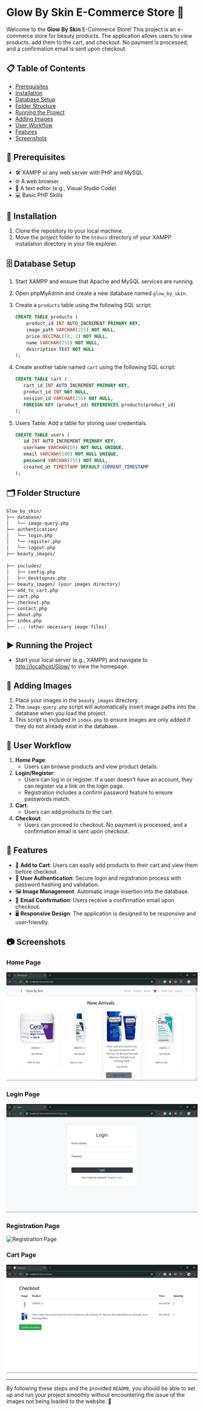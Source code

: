 # Glow By Skin E-Commerce Store 🌟

Welcome to the **Glow By Skin** E-Commerce Store! This project is an e-commerce store for beauty products. The application allows users to view products, add them to the cart, and checkout. No payment is processed, and a confirmation email is sent upon checkout.

## 📋 Table of Contents
- [Prerequisites](#prerequisites)
- [Installation](#installation)
- [Database Setup](#database-setup)
- [Folder Structure](#folder-structure)
- [Running the Project](#running-the-project)
- [Adding Images](#adding-images)
- [User Workflow](#user-workflow)
- [Features](#features)
- [Screenshots](#screenshots)

## 📌 Prerequisites
- 🛠️ XAMPP or any web server with PHP and MySQL
- 🌐 A web browser
- 📝 A text editor (e.g., Visual Studio Code)
- 💻 Basic PHP Skills

## 🚀 Installation
1. Clone the repository to your local machine.
2. Move the project folder to the `htdocs` directory of your XAMPP installation directory in your file explorer.

## 🗄️ Database Setup
1. Start XAMPP and ensure that Apache and MySQL services are running.
2. Open phpMyAdmin and create a new database named `glow_by_skin`.
3. Create a `products` table using the following SQL script:
   ```sql
   CREATE TABLE products (
       product_id INT AUTO_INCREMENT PRIMARY KEY,
       image_path VARCHAR(255) NOT NULL,
       price DECIMAL(10, 2) NOT NULL,
       name VARCHAR(255) NOT NULL,
       description TEXT NOT NULL
   );
   ```

4. Create another table named `cart` using the following SQL script:
   ```sql
   CREATE TABLE cart (
      cart_id INT AUTO_INCREMENT PRIMARY KEY,
      product_id INT NOT NULL,
      session_id VARCHAR(255) NOT NULL,
      FOREIGN KEY (product_id) REFERENCES products(product_id)
   );
   ```

5. Users Table: Add a table for storing user credentials.
   ```sql
   CREATE TABLE users (
      id INT AUTO_INCREMENT PRIMARY KEY,
      username VARCHAR(50) NOT NULL UNIQUE,
      email VARCHAR(100) NOT NULL UNIQUE,
      password VARCHAR(255) NOT NULL,
      created_at TIMESTAMP DEFAULT CURRENT_TIMESTAMP
   );
   ```

## 🗂️ Folder Structure
   ```text
   Glow_by_skin/
   ├── database/
   │   └── image-query.php
   ├── authentication/
   │   └── login.php
   │   └── register.php
   │   └── logout.php
   ├── beauty_images/

   ├── includes/
   │   ├── config.php
   │   ├── desktopnav.php
   ├── beauty_images/ (your images directory)
   ├── add_to_cart.php
   ├── cart.php
   ├── checkout.php
   ├── contact.php
   ├── about.php
   ├── index.php
   ├── ... (other necessary image files)
   ```

## ▶️ Running the Project
- Start your local server (e.g., XAMPP) and navigate to [http://localhost/Glow/](http://localhost/Glow/) to view the homepage.

## 📸 Adding Images
1. Place your images in the `beauty_images` directory.
2. The `image-query.php` script will automatically insert image paths into the database when you load the project.
3. This script is included in `index.php` to ensure images are only added if they do not already exist in the database.

## 🧭 User Workflow
1. **Home Page**:
   - Users can browse products and view product details.
2. **Login/Register**:
   - Users can log in or register. If a user doesn't have an account, they can register via a link on the login page.
   - Registration includes a confirm password feature to ensure passwords match.
3. **Cart**:
   - Users can add products to the cart.
4. **Checkout**:
   - Users can proceed to checkout. No payment is processed, and a confirmation email is sent upon checkout.

## 🌟 Features
- 🛒 **Add to Cart**: Users can easily add products to their cart and view them before checkout.
- 🔐 **User Authentication**: Secure login and registration process with password hashing and validation.
- 🖼️ **Image Management**: Automatic image insertion into the database.
- 📧 **Email Confirmation**: Users receive a confirmation email upon checkout.
- 🖥️ **Responsive Design**: The application is designed to be responsive and user-friendly.

## 📷 Screenshots
### Home Page
![Home Page](screenshots/homepage.png)

### Login Page
![Login Page](screenshots/loginpage.png)

### Registration Page
![Registration Page](screenshots/registrationpage.png)

### Cart Page
![Cart Page](screenshots/cartpage.png)

---

By following these steps and the provided `README`, you should be able to set up and run your project smoothly without encountering the issue of the images not being loaded to the website. 🎉